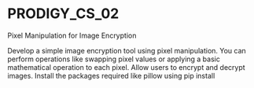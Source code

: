 # PRODIGY_CS_02

Pixel Manipulation for Image Encryption

Develop a simple image encryption tool using pixel manipulation. You can perform operations like swapping pixel values or applying a basic mathematical operation to each pixel. Allow users to encrypt and decrypt images.
Install the packages required like pillow using pip install
